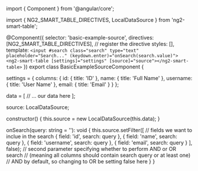 import { Component } from '@angular/core';

import { NG2_SMART_TABLE_DIRECTIVES, LocalDataSource } from 'ng2-smart-table';

@Component({
  selector: 'basic-example-source',
  directives: [NG2_SMART_TABLE_DIRECTIVES], // register the directive
  styles: [],
  template: `
    <input #search class="search" type="text" placeholder="Search..." (keydown.enter)="onSearch(search.value)">
    <ng2-smart-table [settings]="settings" [source]="source"></ng2-smart-table>
  `
})
export class BasicExampleSourceComponent {

  settings = {
    columns: {
      id: {
        title: 'ID'
      },
      name: {
        title: 'Full Name'
      },
      username: {
        title: 'User Name'
      },
      email: {
        title: 'Email'
      }
    }
  };
  
  data = [
    // ... our data here
  ];
  
  source: LocalDataSource;
  
  constructor() {
    this.source = new LocalDataSource(this.data);
  }

  onSearch(query: string = ''): void {
    this.source.setFilter([
      // fields we want to inclue in the search
      {
        field: 'id',
        search: query
      },
      {
        field: 'name',
        search: query
      },
      {
        field: 'username',
        search: query
      },
      {
        field: 'email',
        search: query
      }
    ], false);
    // second parameter specifying whether to perform AND or OR search 
    // (meaning all columns should contain search query or at least one)
    // AND by default, so changing to OR be setting false here
  }
}
